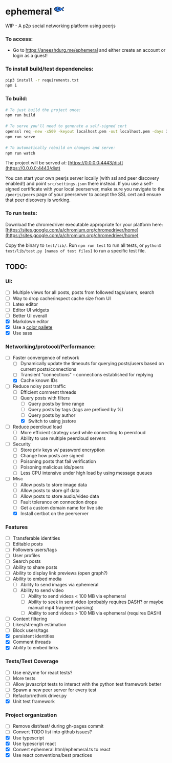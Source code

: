 <h1>
    ephemeral
    <img src="https://raw.githubusercontent.com/aneeshdurg/ephemeral/main/src/assets/logo.png"/>
</h1>

WIP - A p2p social networking platform using peerjs

### To access:

- Go to https://aneeshdurg.me/ephemeral and either create an account or login as a guest!

### To install build/test dependencies:
```bash
pip3 install -r requirements.txt
npm i
```

### To build:
```bash
# To just build the project once:
npm run build

# To serve you'll need to generate a self-signed cert
openssl req -new -x509 -keyout localhost.pem -out localhost.pem -days 365 -nodes
npm run serve

# To automatically rebuild on changes and serve:
npm run watch
```

The project will be served at: [https://0.0.0.0:4443/dist](https://0.0.0.0:4443/dist)

You can start your own peerjs server locally (with ssl and peer
discovery enabled!) and point `src/settings.json` there instead. If you use a
self-signed certificate with your local peerserver, make sure you navigate to
the `/peerjs/peers` page of your peerserver to accept the SSL cert and ensure
that peer discovery is working.

### To run tests:
Download the chromedriver executable appropriate for your platform here:
[https://sites.google.com/a/chromium.org/chromedriver/home](https://sites.google.com/a/chromium.org/chromedriver/home)

Copy the binary to `test/lib/`.
Run `npm run test` to run all tests, or `python3 test/lib/test.py [names of test
files]` to run a specific test file.

## TODO:

### UI:
- [ ] Multiple views for all posts, posts from followed tags/users, search
- [ ] Way to drop cache/inspect cache size from UI
- [ ] Latex editor
- [ ] Editor UI widgets
- [ ] Better UI overall
- [x] Markdown editor
- [x] Use a [color pallete](https://palette.ninja/#26556a-#266a63-#4bc2d0-#348790-#26636a)
- [x] Use sass

### Networking/protocol/Performance:
- [ ] Faster convergence of network
    - [ ] Dynamically update the timeouts for querying posts/users based on
      current posts/connections
    - [ ] Transient "connections" - connections established for replying
    - [x] Cache known IDs
- [ ] Reduce noisy post traffic
    - [ ] Efficient comment threads
    - [ ] Query posts with filters
        - [ ] Query posts by time range
        - [ ] Query posts by tags (tags are prefixed by %)
        - [ ] Query posts by author
        - [x] Switch to using jsstore
- [ ] Reduce peercloud load
    - [ ] More efficient strategy used while connecting to peercloud
    - [ ] Ability to use multiple peercloud servers
- [ ] Security
    - [ ] Store priv keys w/ password encryption
    - [ ] Change how posts are signed
    - [ ] Poisoning posts that fail verification
    - [ ] Poisoning malicious ids/peers
    - [ ] Less CPU intensive under high load by using message queues
- [ ] Misc
    - [ ] Allow posts to store image data
    - [ ] Allow posts to store gif data
    - [ ] Allow posts to store audio/video data
    - [ ] Fault tolerance on connection drops
    - [ ] Get a custom domain name for live site
    - [x] Install certbot on the peerserver

### Features
- [ ] Transferable identities
- [ ] Editable posts
- [ ] Followers users/tags
- [ ] User profiles
- [ ] Search posts
- [ ] Ability to share posts
- [ ] Ability to display link previews (open graph?)
- [ ] Ability to embed media
    - [ ] Ability to send images via ephemeral
    - [ ] Ability to send video
        - [ ] Ability to send videos < 100 MB via ephemeral
        - [ ] Ability to seek in sent video (probably requires DASH? or maybe manual mp4 fragment parsing)
        - [ ] Ability to send videos > 100 MB via ephemeral (requires DASH)
- [ ] Content filtering
- [ ] Likes/strength estimation
- [ ] Block users/tags
- [x] persistent identities
- [x] Comment threads
- [x] Ability to embed links

### Tests/Test Coverage
- [ ] Use enzyme for react tests?
- [ ] More tests
- [ ] Allow javascript tests to interact with the python test framework better
- [ ] Spawn a new peer server for every test
- [ ] Refactor/rethink driver.py
- [x] Unit test framework

### Project organization
- [ ] Remove dist/test/ during gh-pages commit
- [ ] Convert TODO list into github issues?
- [x] Use typescript
- [x] Use typescript react
- [x] Convert ephemeral.html/ephemeral.ts to react
- [x] Use react conventions/best practices
